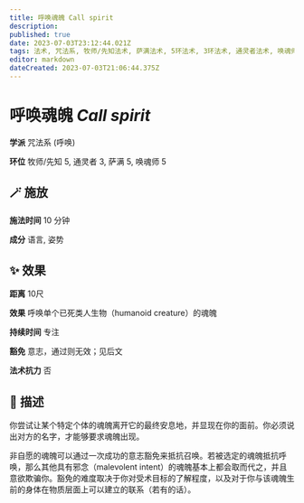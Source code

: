 ```yaml
---
title: 呼唤魂魄 Call spirit
description: 
published: true
date: 2023-07-03T23:12:44.021Z
tags: 法术, 咒法系, 牧师/先知法术, 萨满法术, 5环法术, 3环法术, 通灵者法术, 唤魂师法术, 呼唤
editor: markdown
dateCreated: 2023-07-03T21:06:44.375Z
---
```


# **呼唤魂魄** *Call spirit*

**学派** 咒法系 (呼唤) 

**环位** 牧师/先知 5, 通灵者 3, 萨满 5, 唤魂师 5

## 🪄 施放

**施法时间** 10 分钟

**成分** 语言, 姿势

## ✨ 效果  

**距离** 10尺 

**效果** 呼唤单个已死类人生物（humanoid creature）的魂魄 

**持续时间** 专注 

**豁免** 意志，通过则无效；见后文

**法术抗力** 否

## 📖 描述

你尝试让某个特定个体的魂魄离开它的最终安息地，并显现在你的面前。你必须说出对方的名字，才能够要求魂魄出现。

非自愿的魂魄可以通过一次成功的意志豁免来抵抗召唤。若被选定的魂魄抵抗呼唤，那么其他具有邪念（malevolent intent）的魂魄基本上都会取而代之，并且意欲欺骗你。豁免的难度取决于你对受术目标的了解程度，以及对于你与该魂魄生前的身体在物质层面上可以建立的联系（若有的话）。
    